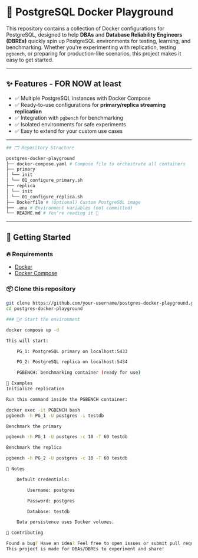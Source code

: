 # 🐘 PostgreSQL Docker Playground

This repository contains a collection of Docker configurations for PostgreSQL, designed to help **DBAs** and **Database Reliability Engineers (DBREs)** quickly spin up PostgreSQL environments for testing, learning, and benchmarking.
Whether you're experimenting with replication, testing `pgbench`, or preparing for production-like scenarios, this project makes it easy to get started.

---

## ✨ Features - FOR NOW at least

- ✅ Multiple PostgreSQL instances with Docker Compose
- ✅ Ready-to-use configurations for **primary/replica streaming replication**
- ✅ Integration with `pgbench` for benchmarking
- ✅ Isolated environments for safe experiments
- ✅ Easy to extend for your custom use cases

---
```bash
## 🗂️ Repository Structure

postgres-docker-playground
├── docker-compose.yaml # Compose file to orchestrate all containers
├── primary
│ └── init
│ └── 01_configure_primary.sh
├── replica
│ └── init
│ └── 01_configure_replica.sh
├── Dockerfile # (Optional) Custom PostgreSQL image
├── .env # Environment variables (not committed)
└── README.md # You’re reading it 🙂
```
---

## 🚀 Getting Started

### 🔥 Requirements
- [Docker](https://www.docker.com/get-started)
- [Docker Compose](https://docs.docker.com/compose/)

### 📦 Clone this repository

```bash
git clone https://github.com/your-username/postgres-docker-playground.git
cd postgres-docker-playground

### 🏃‍♂️ Start the environment

docker compose up -d

This will start:

    PG_1: PostgreSQL primary on localhost:5433

    PG_2: PostgreSQL replica on localhost:5434

    PGBENCH: benchmarking container (ready for use)

🧪 Examples
Initialize replication

Run this command inside the PGBENCH container:

docker exec -it PGBENCH bash
pgbench -h PG_1 -U postgres -i testdb

Benchmark the primary

pgbench -h PG_1 -U postgres -c 10 -T 60 testdb

Benchmark the replica

pgbench -h PG_2 -U postgres -c 10 -T 60 testdb

📌 Notes

    Default credentials:

        Username: postgres

        Password: postgres

        Database: testdb

    Data persistence uses Docker volumes.

🙌 Contributing

Found a bug? Have an idea? Feel free to open issues or submit pull requests.
This project is made for DBAs/DBREs to experiment and share!